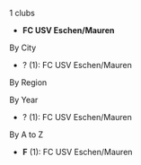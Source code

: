 1 clubs

- **FC USV Eschen/Mauren**




By City

- ? (1): FC USV Eschen/Mauren 




By Region





By Year

- ? (1):   FC USV Eschen/Mauren






By A to Z

- **F** (1): FC USV Eschen/Mauren




